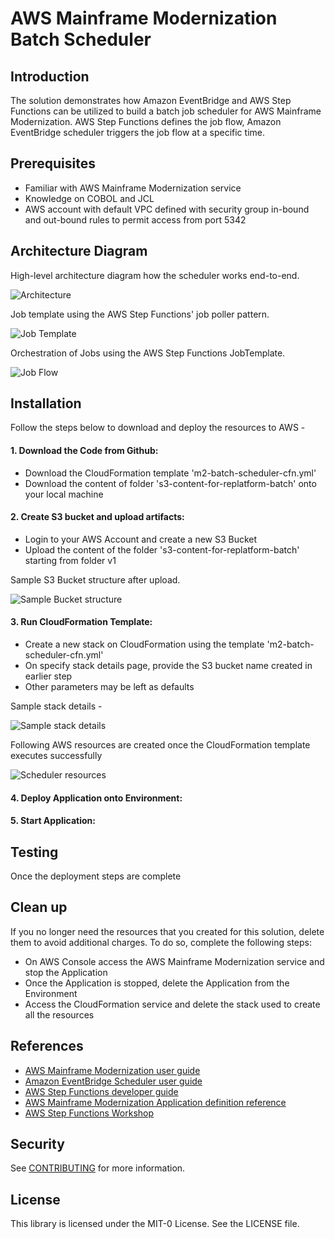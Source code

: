 # AWS Mainframe Modernization Batch Scheduler

## Introduction
The solution demonstrates how Amazon EventBridge and AWS Step Functions can be utilized to build a batch job scheduler for AWS Mainframe Modernization. AWS Step Functions defines the job flow, Amazon EventBridge scheduler triggers the job flow at a specific time.

## Prerequisites
* Familiar with AWS Mainframe Modernization service
* Knowledge on COBOL and JCL
* AWS account with default VPC defined with security group in-bound and out-bound rules to permit access from port 5342


## Architecture Diagram
High-level architecture diagram how the scheduler works end-to-end.

![Architecture](images/Batch%20Scheduler%20Main.png)

Job template using the AWS Step Functions' job poller pattern.

![Job Template](images/Batch%20Scheduler%20Template.png)

Orchestration of Jobs using the AWS Step Functions JobTemplate.

![Job Flow](images/Batch%20Scheduler%20Job%20Flow.png)

## Installation
Follow the steps below to download and deploy the resources to AWS -

#### 1. Download the Code from Github:

- Download the CloudFormation template 'm2-batch-scheduler-cfn.yml'
- Download the content of folder 's3-content-for-replatform-batch' onto your local machine

#### 2. Create S3 bucket and upload artifacts:

- Login to your AWS Account and create a new S3 Bucket
- Upload the content of the folder 's3-content-for-replatform-batch' starting from folder v1

Sample S3 Bucket structure after upload.

![Sample Bucket structure](images/S3%20Bucket%20Sample%20structure.png)

#### 3. Run CloudFormation Template:

- Create a new stack on CloudFormation using the template 'm2-batch-scheduler-cfn.yml'
- On specify stack details page, provide the S3 bucket name created in earlier step
- Other parameters may be left as defaults

Sample stack details -

![Sample stack details](images/Stack%20Details.png)

Following AWS resources are created once the CloudFormation template executes successfully

![Scheduler resources](images/Scheduler%20resources.png)

#### 4. Deploy Application onto Environment:

#### 5. Start Application:


## Testing
Once the deployment steps are complete 

## Clean up
If you no longer need the resources that you created for this solution, delete them to avoid additional charges. To do so, complete the following steps:
* On AWS Console access the AWS Mainframe Modernization service and stop the Application
* Once the Application is stopped, delete the Application from the Environment
* Access the CloudFormation service and delete the stack used to create all the resources

## References

* [AWS Mainframe Modernization user guide](https://docs.aws.amazon.com/m2/latest/userguide/what-is-m2.html)
* [Amazon EventBridge Scheduler user guide](https://docs.aws.amazon.com/scheduler/latest/UserGuide/what-is-scheduler.html)
* [AWS Step Functions developer guide](https://docs.aws.amazon.com/step-functions/latest/dg/welcome.html)
* [AWS Mainframe Modernization Application definition reference](https://docs.aws.amazon.com/m2/latest/userguide/applications-m2-definition.html)
* [AWS Step Functions Workshop](https://catalog.workshops.aws/stepfunctions/en-US)

## Security

See [CONTRIBUTING](CONTRIBUTING.md#security-issue-notifications) for more information.

## License

This library is licensed under the MIT-0 License. See the LICENSE file.


